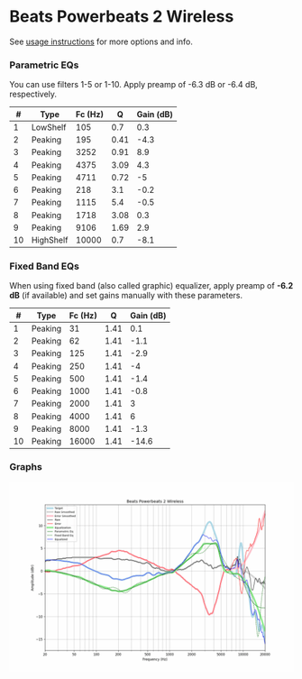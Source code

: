 # Beats Powerbeats 2 Wireless
See [usage instructions](https://github.com/jaakkopasanen/AutoEq#usage) for more options and info.

### Parametric EQs
You can use filters 1-5 or 1-10. Apply preamp of -6.3 dB or -6.4 dB, respectively.

|   # | Type      |   Fc (Hz) |    Q |   Gain (dB) |
|-----|-----------|-----------|------|-------------|
|   1 | LowShelf  |       105 | 0.7  |         0.3 |
|   2 | Peaking   |       195 | 0.41 |        -4.3 |
|   3 | Peaking   |      3252 | 0.91 |         8.9 |
|   4 | Peaking   |      4375 | 3.09 |         4.3 |
|   5 | Peaking   |      4711 | 0.72 |        -5   |
|   6 | Peaking   |       218 | 3.1  |        -0.2 |
|   7 | Peaking   |      1115 | 5.4  |        -0.5 |
|   8 | Peaking   |      1718 | 3.08 |         0.3 |
|   9 | Peaking   |      9106 | 1.69 |         2.9 |
|  10 | HighShelf |     10000 | 0.7  |        -8.1 |

### Fixed Band EQs
When using fixed band (also called graphic) equalizer, apply preamp of **-6.2 dB** (if available) and set gains manually with these parameters.

|   # | Type    |   Fc (Hz) |    Q |   Gain (dB) |
|-----|---------|-----------|------|-------------|
|   1 | Peaking |        31 | 1.41 |         0.1 |
|   2 | Peaking |        62 | 1.41 |        -1.1 |
|   3 | Peaking |       125 | 1.41 |        -2.9 |
|   4 | Peaking |       250 | 1.41 |        -4   |
|   5 | Peaking |       500 | 1.41 |        -1.4 |
|   6 | Peaking |      1000 | 1.41 |        -0.8 |
|   7 | Peaking |      2000 | 1.41 |         3   |
|   8 | Peaking |      4000 | 1.41 |         6   |
|   9 | Peaking |      8000 | 1.41 |        -1.3 |
|  10 | Peaking |     16000 | 1.41 |       -14.6 |

### Graphs
![](./Beats%20Powerbeats%202%20Wireless.png)
